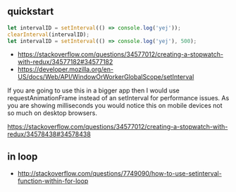 ## quickstart

```javascript
let intervalID = setInterval(() => console.log('yej'));
clearInterval(intervalID);
let intervalID = setInterval(() => console.log('yej'), 500);
```

- https://stackoverflow.com/questions/34577012/creating-a-stopwatch-with-redux/34577182#34577182
- https://developer.mozilla.org/en-US/docs/Web/API/WindowOrWorkerGlobalScope/setInterval

If you are going to use this in a bigger app then I would use requestAnimationFrame instead of an setInterval for performance issues. As you are showing milliseconds you would notice this on mobile devices not so much on desktop browsers.

https://stackoverflow.com/questions/34577012/creating-a-stopwatch-with-redux/34578438#34578438

## in loop

- http://stackoverflow.com/questions/7749090/how-to-use-setinterval-function-within-for-loop
